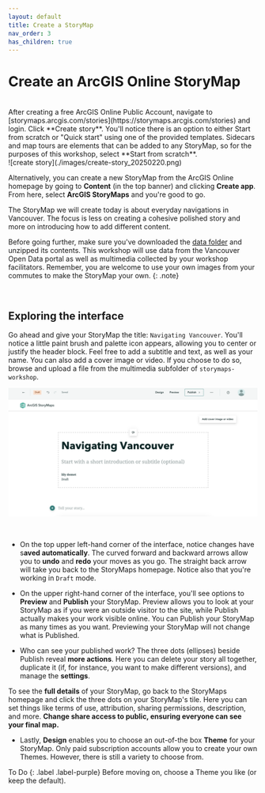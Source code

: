 ```yaml
---
layout: default
title: Create a StoryMap
nav_order: 3
has_children: true
---
```

# Create an ArcGIS Online StoryMap
<br>
After creating a free ArcGIS Online Public Account, navigate to [storymaps.arcgis.com/stories](https://storymaps.arcgis.com/stories) and login. Click **Create story**. You'll notice there is an option to either Start from scratch or "Quick start" using one of the provided templates. Sidecars and map tours are elements that can be added to any StoryMap, so for the purposes of this workshop, select **Start from scratch**.
<br>
![create story](./images/create-story_20250220.png)


Alternatively, you can create a new StoryMap from the ArcGIS Online homepage by going to **Content** (in the top banner) and clicking **Create app**. From here, select **ArcGIS StoryMaps** and you're good to go. 


The StoryMap we will create today is about everyday navigations in Vancouver. The focus is less on creating a cohesive polished story and more on introducing how to add different content.  


Before going further, make sure you've downloaded the [data folder](./storymaps-workshop.zip) and unzipped its contents. This workshop will use data from the Vancouver Open Data portal as well as multimedia collected by your workshop facilitators. Remember, you are welcome to use your own images from your commutes to make the StoryMap your own. 
{: .note}

<br>

## Exploring the interface 
Go ahead and give your StoryMap the title: `Navigating Vancouver`. You'll notice a little paint brush and palette icon appears, allowing you to center or justify the header block. Feel free to add a subtitle and text, as well as your name. You can also add a cover image or video. If you choose to do so, browse and upload a file from the multimedia subfolder of `storymaps-workshop`.

![story title](./images/story-title_20250220.png)



<br>

- On the top upper left-hand corner of the interface, notice changes have s**aved automatically**. The curved forward and backward arrows allow you to **undo** and **redo** your moves as you go. The straight back arrow will take you back to the StoryMaps homepage. Notice also that you're working in ```Draft``` mode. 

- On the upper right-hand corner of the interface, you'll see options to **Preview** and **Publish** your StoryMap. Preview allows you to look at your StoryMap as if you were an outside visitor to the site, while Publish actually makes your work visible online. You can Publish your StoryMap as many times as you want. Previewing your StoryMap will not change what is Published. 

- Who can see your published work? The three dots (ellipses) beside Publish reveal **more actions**. Here you can delete your story all together, duplicate it (if, for instance, you want to make different versions), and manage the **settings**. 

To see the **full details** of your StoryMap, go back to the StoryMaps homepage and click the three dots on your StoryMap's tile. Here you can set things like terms of use, attribution, sharing permissions, description, and more. **Change share access to public, ensuring everyone can see your final map.**


- Lastly, **Design** enables you to choose an out-of-the box **Theme** for your StoryMap. Only paid subscription accounts allow you to create your own Themes. However, there is still a variety to choose from. 

To Do
{: .label .label-purple}
Before moving on, choose a Theme you like (or keep the default). 
